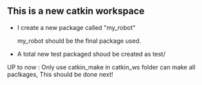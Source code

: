 ## This is a new catkin workspace
- I create a new package called "my_robot"

	my_robot should be the final package used.

- A total new test packaged shoud be created as test/

UP to now :
	Only use catkin_make in catkin_ws folder can make all paclkages,
	This should be done next!

